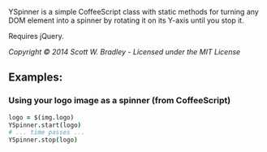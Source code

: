 YSpinner is a simple CoffeeScript class with static methods for turning any DOM element into a spinner by rotating it on its Y-axis until you stop it.

Requires jQuery.

_Copyright &copy; 2014 Scott W. Bradley - Licensed under the MIT License_

## Examples:

### Using your logo image as a spinner (from CoffeeScript)

```coffee
logo = $(img.logo)
YSpinner.start(logo)
# ... time passes ...
YSpinner.stop(logo)
```
